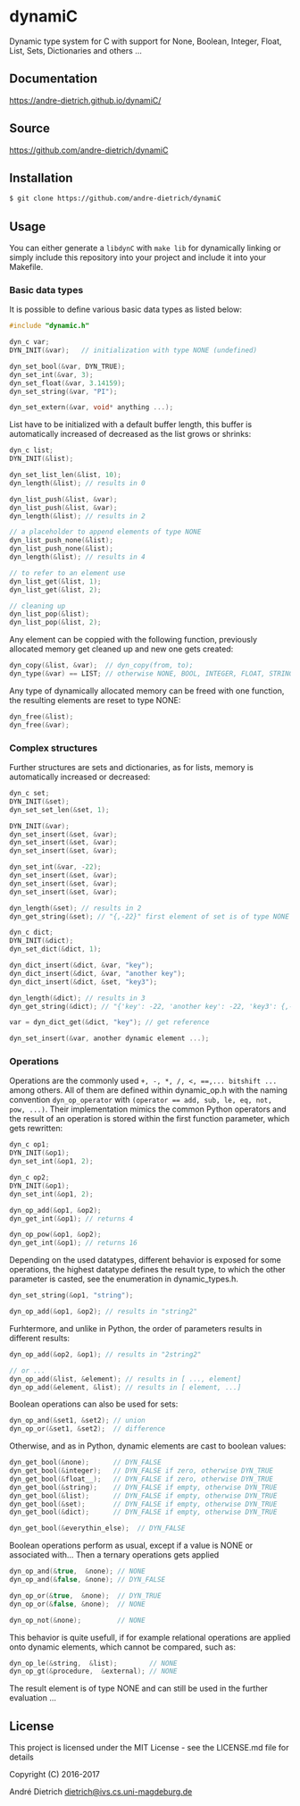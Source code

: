 # dynamiC

Dynamic type system for C with support for None, Boolean, Integer, Float, List,
Sets, Dictionaries and others ...

## Documentation

https://andre-dietrich.github.io/dynamiC/

## Source

https://github.com/andre-dietrich/dynamiC

## Installation

```bash
$ git clone https://github.com/andre-dietrich/dynamiC
```

## Usage

You can either generate a `libdynC` with `make lib` for dynamically linking or
simply include this repository into your project and include it into your
Makefile.

### Basic data types

It is possible to define various basic data types as listed below:

```c
#include "dynamic.h"

dyn_c var;
DYN_INIT(&var);   // initialization with type NONE (undefined)

dyn_set_bool(&var, DYN_TRUE);
dyn_set_int(&var, 3);
dyn_set_float(&var, 3.14159);
dyn_set_string(&var, "PI");

dyn_set_extern(&var, void* anything ...);
```


List have to be initialized with a default buffer length, this buffer is
automatically increased of decreased as the list grows or shrinks:

```c
dyn_c list;
DYN_INIT(&list);

dyn_set_list_len(&list, 10);
dyn_length(&list); // results in 0

dyn_list_push(&list, &var);
dyn_list_push(&list, &var);
dyn_length(&list); // results in 2

// a placeholder to append elements of type NONE
dyn_list_push_none(&list);
dyn_list_push_none(&list);
dyn_length(&list); // results in 4

// to refer to an element use
dyn_list_get(&list, 1);
dyn_list_get(&list, 2);

// cleaning up
dyn_list_pop(&list);
dyn_list_pop(&list, 2);
```

Any element can be coppied with the following function, previously allocated
memory get cleaned up and new one gets created:

```c
dyn_copy(&list, &var);  // dyn_copy(from, to);
dyn_type(&var) == LIST; // otherwise NONE, BOOL, INTEGER, FLOAT, STRING, ...
```


Any type of dynamically allocated memory can be freed with one function, the
resulting elements are reset to type NONE:

```c
dyn_free(&list);
dyn_free(&var);
```

### Complex structures

Further structures are sets and dictionaries, as for lists, memory is
automatically increased or decreased:

```c
dyn_c set;
DYN_INIT(&set);
dyn_set_set_len(&set, 1);

DYN_INIT(&var);
dyn_set_insert(&set, &var);
dyn_set_insert(&set, &var);
dyn_set_insert(&set, &var);

dyn_set_int(&var, -22);
dyn_set_insert(&set, &var);
dyn_set_insert(&set, &var);
dyn_set_insert(&set, &var);

dyn_length(&set); // results in 2
dyn_get_string(&set); // "{,-22}" first element of set is of type NONE
```


```c
dyn_c dict;
DYN_INIT(&dict);
dyn_set_dict(&dict, 1);

dyn_dict_insert(&dict, &var, "key");
dyn_dict_insert(&dict, &var, "another key");
dyn_dict_insert(&dict, &set, "key3");

dyn_length(&dict); // results in 3
dyn_get_string(&dict); // "{'key': -22, 'another key': -22, 'key3': {,-22}}"

var = dyn_dict_get(&dict, "key"); // get reference

dyn_set_insert(&var, another dynamic element ...);
```

### Operations

Operations are the commonly used `+, -, *, /, <, ==,... bitshift ...` among
others. All of them are defined within dynamic_op.h with the naming convention
`dyn_op_operator` with `(operator == add, sub, le, eq, not, pow, ...)`. Their
implementation mimics the common Python operators and the result of an operation
is stored within the first function parameter, which gets rewritten:

```c
dyn_c op1;
DYN_INIT(&op1);
dyn_set_int(&op1, 2);

dyn_c op2;
DYN_INIT(&op1);
dyn_set_int(&op1, 2);

dyn_op_add(&op1, &op2);
dyn_get_int(&op1); // returns 4

dyn_op_pow(&op1, &op2);
dyn_get_int(&op1); // returns 16
```

Depending on the used datatypes, different behavior is exposed for some
operations, the highest datatype defines the result type, to which the other
parameter is casted, see the enumeration in dynamic_types.h.

```c
dyn_set_string(&op1, "string");

dyn_op_add(&op1, &op2); // results in "string2"
```

Furhtermore, and unlike in Python, the order of parameters results in different
results:

```c
dyn_op_add(&op2, &op1); // results in "2string2"

// or ...
dyn_op_add(&list, &element); // results in [ ..., element]
dyn_op_add(&element, &list); // results in [ element, ...]
```

Boolean operations can also be used for sets:

```c
dyn_op_and(&set1, &set2); // union
dyn_op_or(&set1, &set2);  // difference
```

Otherwise, and as in Python, dynamic elements are cast to boolean values:
```c
dyn_get_bool(&none);      // DYN_FALSE
dyn_get_bool(&integer);   // DYN_FALSE if zero, otherwise DYN_TRUE
dyn_get_bool(&float__);   // DYN_FALSE if zero, otherwise DYN_TRUE
dyn_get_bool(&string);    // DYN_FALSE if empty, otherwise DYN_TRUE
dyn_get_bool(&list);      // DYN_FALSE if empty, otherwise DYN_TRUE
dyn_get_bool(&set);       // DYN_FALSE if empty, otherwise DYN_TRUE
dyn_get_bool(&dict);      // DYN_FALSE if empty, otherwise DYN_TRUE

dyn_get_bool(&everythin_else);  // DYN_FALSE
```

Boolean operations perform as usual, except if a value is NONE or associated
with... Then a ternary operations gets applied

```c
dyn_op_and(&true,  &none); // NONE
dyn_op_and(&false, &none); // DYN_FALSE

dyn_op_or(&true,  &none);  // DYN_TRUE
dyn_op_or(&false, &none);  // NONE

dyn_op_not(&none);         // NONE
```

This behavior is quite usefull, if for example relational operations are
applied onto dynamic elements, which cannot be compared, such as:

```c
dyn_op_le(&string,  &list);        // NONE
dyn_op_gt(&procedure,  &external); // NONE
```

The result element is of type NONE and can still be used in the further
evaluation ...

## License

This project is licensed under the MIT License - see the LICENSE.md file for
details

Copyright (C) 2016-2017

André Dietrich <dietrich@ivs.cs.uni-magdeburg.de>
